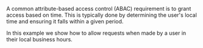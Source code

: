 <!-- markdownlint-disable MD041 -->
A common attribute-based access control (ABAC) requirement is to grant
access based on time. This is typically done by determining the user's
local time and ensuring it falls within a given period.

In this example we show how to allow requests when made by a user
in their local business hours.
